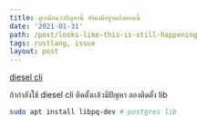 ```yaml
---
title: ดูเหมือนว่าปัญหานี้ ยังคงมีอยู่จนถึงตอนนี้
date: '2021-01-31'
path: /post/looks-like-this-is-still-happening
tags: rustlang, issue
layout: post
---
```


[diesel cli](http://diesel.rs)

ถ้ากำลังใช้ diesel cli ติดตั้งเเล้วมีปัญหา ลองติดตั้ง lib
```bash
sudo apt install libpq-dev # postgres lib

```